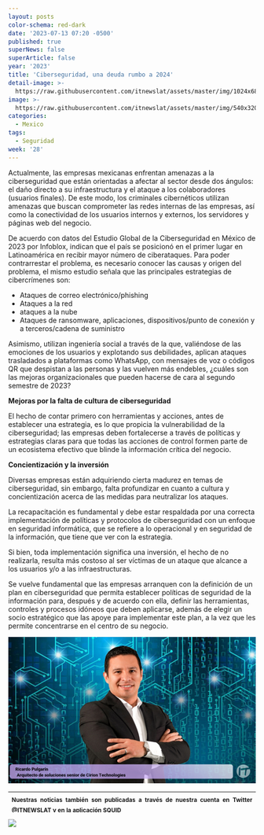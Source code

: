 ```yaml
---
layout: posts
color-schema: red-dark
date: '2023-07-13 07:20 -0500'
published: true
superNews: false
superArticle: false
year: '2023'
title: 'Ciberseguridad, una deuda rumbo a 2024'
detail-image: >-
  https://raw.githubusercontent.com/itnewslat/assets/master/img/1024x680/Ricardo-Pulgarin-g.jpg
image: >-
  https://raw.githubusercontent.com/itnewslat/assets/master/img/540x320/Ricardo-Pulgarin-p.jpg
categories:
  - Mexico
tags:
  - Seguridad
week: '28'
---
```

Actualmente, las empresas mexicanas enfrentan amenazas a la ciberseguridad que están orientadas a afectar al sector desde dos ángulos: el daño directo a su infraestructura y el ataque a los colaboradores (usuarios finales). De este modo, los criminales cibernéticos utilizan amenazas que buscan comprometer las redes internas de las empresas, así como la conectividad de los usuarios internos y externos, los servidores y páginas web del negocio.

De acuerdo con datos del Estudio Global de la Ciberseguridad en México de 2023 por Infoblox, indican que el país se posicionó en el primer lugar en Latinoamérica en recibir mayor número de ciberataques. Para poder contrarrestar el problema, es necesario conocer las causas y origen del problema, el mismo estudio señala que las principales estrategias de cibercrímenes son:

- Ataques de correo electrónico/phishing
- Ataques a la red
- ataques a la nube
- Ataques de ransomware, aplicaciones, dispositivos/punto de conexión y a terceros/cadena de suministro

Asimismo, utilizan ingeniería social a través de la que, valiéndose de las emociones de los usuarios y explotando sus debilidades, aplican ataques trasladados a plataformas como WhatsApp, con mensajes de voz o códigos QR que despistan a las personas y las vuelven más endebles, ¿cuáles son las mejoras organizacionales que pueden hacerse de cara al segundo semestre de 2023?

**Mejoras por la falta de cultura de ciberseguridad**

El hecho de contar primero con herramientas y acciones, antes de establecer una estrategia, es lo que propicia la vulnerabilidad de la ciberseguridad; las empresas deben fortalecerse a través de políticas y estrategias claras para que todas las acciones de control formen parte de un ecosistema efectivo que blinde la información crítica del negocio.

**Concientización y la inversión**

Diversas empresas están adquiriendo cierta madurez en temas de ciberseguridad, sin embargo, falta profundizar en cuanto a cultura y concientización acerca de las medidas para neutralizar los ataques.

La recapacitación es fundamental y debe estar respaldada por una correcta implementación de políticas y protocolos de ciberseguridad con un enfoque en seguridad informática, que se refiere a lo operacional y en seguridad de la información, que tiene que ver con la estrategia.

Si bien, toda implementación significa una inversión, el hecho de no realizarla, resulta más costoso al ser víctimas de un ataque que alcance a los usuarios y/o a las infraestructuras.

Se vuelve fundamental que las empresas arranquen con la definición de un plan en ciberseguridad que permita establecer políticas de seguridad de la información para, después y de acuerdo con ella, definir las herramientas, controles y procesos idóneos que deben aplicarse, además de elegir un socio estratégico que las apoye para implementar este plan, a la vez que les permite concentrarse en el centro de su negocio.

![](https://raw.githubusercontent.com/itnewslat/assets/master/img/540x320/Ricardo-Pulgarin-p.jpg)

<table style="height: 42px;" width="569">
<tbody>
<tr>
<td style="text-align: justify;"><sub><strong>Nuestras noticias también son publicadas a través de nuestra cuenta en Twitter <a href="https://twitter.com/itnewslat?lang=es">@ITNEWSLAT</a> y en la aplicación <a href="https://squidapp.co/en/">SQUID</a></strong></sub></td>
</tr>
</tbody>
</table>
<img src="https://tracker.metricool.com/c3po.jpg?hash=56f88a41e39ab42c063cc51676587a04"/>